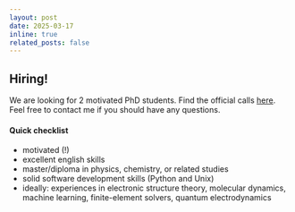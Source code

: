 ```yaml
---
layout: post
date: 2025-03-17
inline: true
related_posts: false
---
```


## Hiring! 

We are looking for 2 motivated PhD students. Find the official calls <a href="dummy">here</a>.
Feel free to contact me if you should have any questions.

#### Quick checklist

<ul>
    <li>motivated (!)</li>
    <li>excellent english skills</li>
    <li>master/diploma in physics, chemistry, or related studies</li>
    <li>solid software development skills (Python and Unix)</li> 
    <li>ideally: experiences in electronic structure theory, molecular dynamics, machine learning, finite-element solvers, quantum electrodynamics</li>
</ul>

